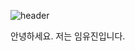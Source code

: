 ![header](https://capsule-render.vercel.app/api?type=waving&color=auto&height=300&section=header&text=안녕하세요.%20꾸준히%20발전하는%20개발자%20임유진입니다%20fontSize=20)

안녕하세요. 저는 임유진입니다.
